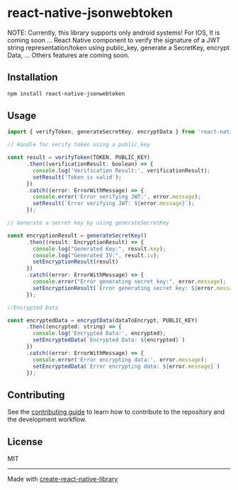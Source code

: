 # react-native-jsonwebtoken
NOTE:  Currently, this library supports only android systems! For IOS, It is coming soon ...
React Native component to verify the signature of a JWT string representation/token using public_key, generate a SecretKey, encrypt Data, ... Others features are coming soon.

## Installation

```sh
npm install react-native-jsonwebtoken
```

## Usage

```js
import { verifyToken, generateSecretKey, encryptData } from 'react-native-jsonwebtoken';

// Handle for verify token using a public_key

const result = verifyToken(TOKEN, PUBLIC_KEY)
      .then((verificationResult: boolean) => {
        console.log('Verification Result:', verificationResult);
        setResult('Token is valid');
      })
      .catch((error: ErrorWithMessage) => {
        console.error('Error verifying JWT:', error.message);
        setResult(`Error verifying JWT: ${error.message}`);
      });

// Generate a secret key by using generateSecretKey

const encryptionResult = generateSecretKey()
      .then((result: EncryptionResult) => {
        console.log("Generated Key:", result.key);
        console.log("Generated IV:", result.iv);
        setEncryptionResult(result)
      })
      .catch((error: ErrorWithMessage) => {
        console.error("Error generating secret key:", error.message);
        setEncryptionResult(`Error generating secret key: ${error.message}`)
      });

//Encrypted Data

const encryptedData = encryptData(dataToEncrypt, PUBLIC_KEY)
      .then((encrypted: string) => {
        console.log('Encrypted Data:', encrypted);
        setEncryptedData(`Encrypted Data: ${encrypted}`)
      })
      .catch((error: ErrorWithMessage) => {
        console.error('Error encrypting data:', error.message);
        setEncryptedData(`Error encrypting data: ${error.message}`)
      });
```

## Contributing

See the [contributing guide](CONTRIBUTING.md) to learn how to contribute to the repository and the development workflow.

## License

MIT

---

Made with [create-react-native-library](https://github.com/callstack/react-native-builder-bob)
